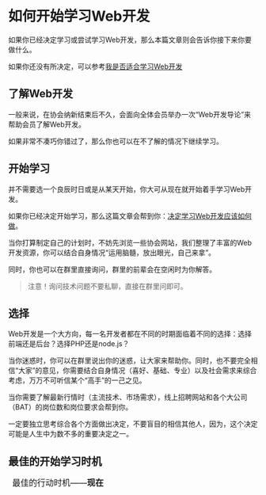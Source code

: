 # 如何开始学习Web开发

如果你已经决定学习或尝试学习Web开发，那么本篇文章则会告诉你接下来你要做什么。

如果你还没有所决定，可以参考[我是否适合学习Web开发](rightforme)

## 了解Web开发

一般来说，在协会纳新结束后不久，会面向全体会员举办一次“Web开发导论”来帮助会员了解Web开发。

如果非常不凑巧你错过了，那么你也可以在不了解的情况下继续学习。

## 开始学习

并不需要选一个良辰时日或是从某天开始，你大可从现在就开始着手学习Web开发。

如果你已经决定开始学习，那么这篇文章会帮到你：[决定学习Web开发应该如何做](http://pea.nutjs.com/e464)。

当你打算制定自己的计划时，不妨先浏览一些协会网站，我们整理了丰富的Web开发资源，你可以结合自身情况“运用脑髓，放出眼光，自己来拿”。

同时，你也可以在群里直接询问，群里的前辈会在空闲时为你解答。

> 注意！询问技术问题不要私聊，直接在群里问即可。

## 选择

Web开发是一个大方向，每一名开发者都在不同的时期面临着不同的选择：选择前端还是后台？选择PHP还是node.js？

当你迷惑时，你可以在群里说出你的迷惑，让大家来帮助你。同时，也不要完全相信“大家”的意见，你需要结合自身情况（喜好、基础、专业）以及社会需求来综合考虑，万万不可听信某个“高手”的一己之见。

当你需要了解最新行情时（主流技术、市场需求），线上招聘网站和各个大公司（BAT）的岗位数和岗位要求会帮到你。

一定要独立思考综合各个方面做出决定，不要盲目的相信其他人，因为，这个决定可能是人生中为数不多的重要决定之一。

## 最佳的开始学习时机

&nbsp;
<big>最佳的行动时机——**现在**</big>
&nbsp;

&nbsp;

